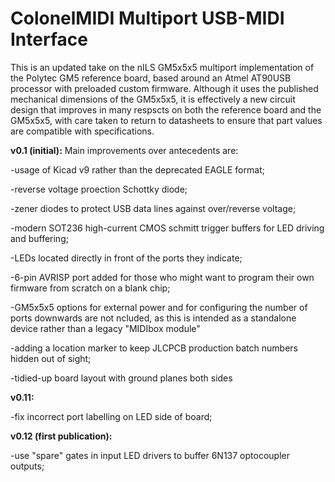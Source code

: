 # ColonelMIDI Multiport USB-MIDI Interface

This is an updated take on the nILS GM5x5x5 multiport implementation of the Polytec GM5 reference board, based around an Atmel AT90USB processor with preloaded custom firmware. Although it uses the published mechanical dimensions of the GM5x5x5, it is effectively a new circuit design that improves in many respscts on both the reference board and the GM5x5x5, with care taken to return to datasheets to ensure that part values are compatible with specifications.


<b>v0.1 (initial):</b> Main improvements over antecedents are: 

-usage of Kicad v9 rather than the deprecated EAGLE format;

-reverse voltage proection Schottky diode;

-zener diodes to protect USB data lines against over/reverse voltage; 

-modern SOT236 high-current CMOS schmitt trigger buffers for LED driving and buffering; 

-LEDs located directly in front of the ports they indicate; 

-6-pin AVRISP port added for those who might want to program their own firmware from scratch on a blank chip;

-GM5x5x5 options for external power and for configuring the number of ports downwards are not ncluded, as this is intended as a standalone device rather than a legacy "MIDIbox module"

-adding a location marker to keep JLCPCB production batch numbers hidden out of sight;

-tidied-up board layout with ground planes both sides

<b>v0.11:</b> 

-fix incorrect port labelling on LED side of board;

<b>v0.12 (first publication):</b> 

-use "spare" gates in input LED drivers to buffer 6N137 optocoupler outputs;
